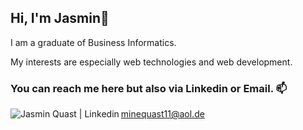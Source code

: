 ## Hi, I'm Jasmin👋

I am a graduate of Business Informatics.

My interests are especially web technologies and web development.
	
### You can reach me here but also via Linkedin or Email. 📫 

[<img align="left" alt="Jasmin Quast | Linkedin" src="" />][linkedin]
minequast11@aol.de


[linkedin]: https://www.linkedin.com/in/jasmin-quast-7a21a31a8
<!--
**JasminQuast/JasminQuast** is a ✨ _special_ ✨ repository because its `README.md` (this file) appears on your GitHub profile.

Here are some ideas to get you started:

- 🔭 I’m currently working on ...
- 🌱 I’m currently learning ...
- 👯 I’m looking to collaborate on ...
- 🤔 I’m looking for help with ...
- 💬 Ask me about ...
- 📫 How to reach me: ...
- 😄 Pronouns: ...
- ⚡ Fun fact: ...
-->
